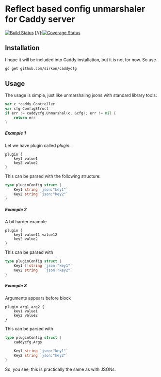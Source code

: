 # Reflect based config unmarshaler for Caddy server

[![Build Status](https://travis-ci.org/sirkon/caddycfg.svg?branch=master)](https://travis-ci.org/sirkon/caddycfg) [//]:[![Coverage Status](https://coveralls.io/repos/github/sirkon/caddycfg/badge.svg?branch=master)](https://coveralls.io/github/sirkon/caddycfg?branch=master)

## Installation

I hope it will be included into Caddy installation, but it is not for now. So use

```bash
go get github.com/sirkon/caddycfg
``` 

## Usage

The usage is simple, just like unmarshaling jsons with standard library tools:

```go
var c *caddy.Controller
var cfg ConfigStruct
if err := caddycfg.Unmarshal(c, &cfg); err != nil {
	return err
}
```
 

##### Example 1

Let we have plugin called _plugin_.
 
```
plugin {
    key1 value1
    key2 value2
}
```

This can be parsed with the following structure: 

```go
type pluginConfig struct {
	Key1 string `json:"key1"`
	Key2 string `json:"key2"`
} 
```


##### Example 2


A bit harder example

```
plugin {
    key1 value11 value12
    key2 value2
}
```

This can be parsed with

```go
type pluginConfig struct {
	Key1 []string `json:"key1"`
	Key2 string   `json:"key2"`
}
```


##### Example 3

Arguments appears before block

```
plugin arg1 arg2 {
    key1 value1
    key2 value2
}
```

This can be parsed with

```go
type pluginConfig struct {
	caddycfg.Args
	
	Key1 string `json:"key1"`
	Key2 string `json:"key2"`
}
```

So, you see, this is practically the same as with JSONs.
